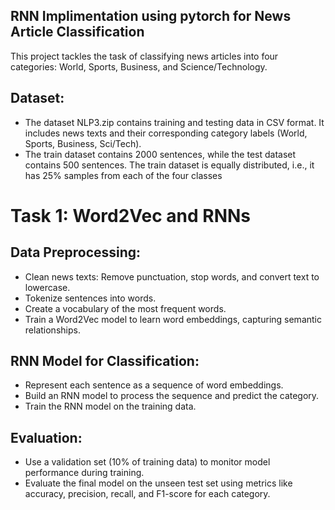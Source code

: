 
## RNN Implimentation using pytorch for News Article Classification
This project tackles the task of classifying news articles into four categories: World, Sports, Business, and Science/Technology.

## Dataset:
- The dataset NLP3.zip contains training and testing data in CSV format. It includes news texts and their corresponding category labels (World, Sports, Business, Sci/Tech).
- The train dataset contains 2000 sentences, while the test dataset contains 500 sentences. The train dataset is equally distributed, i.e., it has 25% samples from each of the four classes

# Task 1: Word2Vec and RNNs
## Data Preprocessing:
- Clean news texts: Remove punctuation, stop words, and convert text to lowercase.
- Tokenize sentences into words.
- Create a vocabulary of the most frequent words.
- Train a Word2Vec model to learn word embeddings, capturing semantic relationships.
## RNN Model for Classification:
- Represent each sentence as a sequence of word embeddings.
- Build an RNN model  to process the sequence and predict the category.
- Train the RNN model on the training data.
## Evaluation:
- Use a validation set (10% of training data) to monitor model performance during training.
- Evaluate the final model on the unseen test set using metrics like accuracy, precision, recall, and F1-score for each category.
